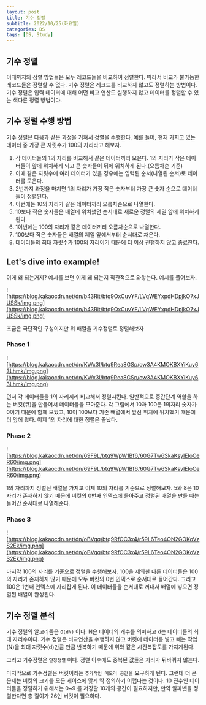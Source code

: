 ```yaml
---
layout: post
title: 기수 정렬
subtitle: 2022/10/25(화요일)
categories: DS
tags: [DS, Study]
---
```


## 기수 정렬

이때까지의 정렬 방법들은 모두 레코드들을 비교하여 정렬한다. 따라서 비교가 불가능한 레코드들은 정렬할 수 없다. 기수 정렬은 레크드를 비교하지 않고도 정렬하는 방법이다. 기수 정렬은 입력 데이터에 대해 어떤 비교 연산도 실행하지 않고 데이터를 정렬할 수 있는 색다른 정렬 방법이다.

## 기수 정렬 수행 방법

기수 정렬은 다음과 같은 과정을 거쳐서 정렬을 수행한다. 예를 들어, 현재 가지고 있는 데이터 중 가장 큰 자릿수가 100의 자리라고 해보자.

1. 각 데이터들의 1의 자리를 비교해서 같은 데이터끼리 모은다. 1의 자리가 작은 데이터들이 앞에 위치하게 되고 큰 숫자들이 뒤에 위치하게 된다.(오름차순 기준)
2. 이때 같은 자릿수에 여러 데이터가 있을 경우에는 입력된 순서(나열된 순서)로 데이터를 모은다.
3. 2번까지 과정을 마치면 1의 자리가 가장 작은 숫자부터 가장 큰 숫자 순으로 데이터들이 정렬된다.
4. 이번에는 10의 자리가 같은 데이터끼리 오름차순으로 나열한다.
5. 10보다 작은 숫자들은 배열에 위치했던 순서대로 새로운 정렬의 제일 앞에 위치하게 된다.
6. 1이번에는 100의 자리가 같은 데이터끼리 오름차순으로 나열한다.
7. 100보다 작은 숫자들은 배열의 제일 앞에서부터 순서대로 채운다.
8. 데이터들의 최대 자릿수가 100의 자리이기 때문에 더 이상 진행하지 않고 종료한다.

## **Let's dive into example!**

이게 왜 되는거지? 예시를 보면 이게 왜 되는지 직관적으로 와닿는다. 예시를 풀어보자.

![https://blog.kakaocdn.net/dn/b43Rit/btq9OxCuvYF/LVqWEYxpdHDpjkO7xJUSSk/img.png](https://blog.kakaocdn.net/dn/b43Rit/btq9OxCuvYF/LVqWEYxpdHDpjkO7xJUSSk/img.png)

조금은 극단적인 구성이지만 위 배열을 기수정렬로 정렬해보자

### **Phase 1**

![https://blog.kakaocdn.net/dn/KWx3l/btq9Rea8GSp/cw3A4KMOKBXYiKuy63Lhmk/img.png](https://blog.kakaocdn.net/dn/KWx3l/btq9Rea8GSp/cw3A4KMOKBXYiKuy63Lhmk/img.png)

먼저 각 데이터들을 1의 자리끼리 비교해서 정렬시킨다. 일반적으로 중간단계 역할을 하는 버킷(큐)을 만들어서 데이터들을 모아준다. 각 그림에서 10과 100은 1의자리 숫자가 0이기 때문에 함께 모았고, 10이 100보다 기존 배열에서 앞선 위치에 위치했기 때문에 더 앞에 왔다. 이제 1의 자리에 대한 정렬은 끝났다.

### **Phase 2**

![https://blog.kakaocdn.net/dn/69F9L/btq9WpW1Bf6/60G7Tw6SkaKsylEIoCeR60/img.png](https://blog.kakaocdn.net/dn/69F9L/btq9WpW1Bf6/60G7Tw6SkaKsylEIoCeR60/img.png)

1의 자리까지 정렬된 배열을 가지고 이제 10의 자리를 기준으로 정렬해보자. 5와 8은 10자리가 존재하지 않기 때문에 버킷의 0번째 인덱스에 몰아주고 정렬된 배열을 만들 때는 들어간 순서대로 나열해준다.

### **Phase 3**

![https://blog.kakaocdn.net/dn/oBVqq/btq9RfOC3x4/r59L6Teo4ON2GOKoVzS2Ek/img.png](https://blog.kakaocdn.net/dn/oBVqq/btq9RfOC3x4/r59L6Teo4ON2GOKoVzS2Ek/img.png)

마지막 100의 자리를 기준으로 정렬을 수행해보자. 100을 제외한 다른 데이터들은 100의 자리가 존재하지 않기 때문에 모두 버킷의 0번 인덱스로 순서대로 들어간다. 그리고 100은 1번째 인덱스에 자리잡게 된다. 이 데이터들을 순서대로 꺼내서 배열에 넣으면 정렬된 배열이 완성된다.

## 기수 정렬 분석

기수 정렬의 알고리즘은 `Օ(dN)` 이다. N은 데이터의 개수를 의미하고 d는 데이터들의 최대 자리수이다. 기수 정렬은 비교연산을 수행하지 않고 버킷에 데이터를 넣고 빼는 작업(N)을 최대 자릿수(d)만큼 만큼 반복하기 때문에 위와 같은 시간복잡도를 가지게된다.

그리고 기수정렬은 `안정정렬` 이다. 정렬 이후에도 중복된 값들은 자리가 뒤바뀌지 않는다.

마지막으로 기수정렬은 버킷이라는 `추가적인 메모리 공간`을 요구하게 된다. 그런데 더 큰 문제는 버킷의 크기를 모든 케이스에 맞게 딱 정의하기 어렵다는 것이다. 10 진수인 데이터들을 정렬하기 위해서는 0~9 를 저장할 10개의 공간이 필요하지만, 만약 알파벳을 정렬한다면 총 길이가 26인 버킷이 필요하다.